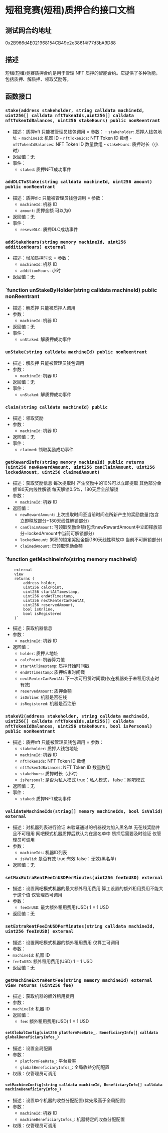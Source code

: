 短租竞赛(短租)质押合约接口文档
================

## 测试网合约地址
0x2B966d4E021968154CB49e2e38614f77d3bA9D88

## 描述
短租(短租)竞赛质押合约是用于管理 NFT 质押的智能合约。它提供了多种功能，包括质押、解质押、领取奖励等。

## 函数接口
### `stake(address stakeholder, string calldata machineId, uint256[] calldata nftTokenIds,uint256[] calldata nftTokenIdBalances, uint256 stakeHours) public nonReentrant`
- 描述：质押nft 只能被管理员钱包调用
= 参数：
      - `stakeholder`: 质押人钱包地址 
      - `machineId`: 机器 ID
      - `nftTokenIds`: NFT Token ID 数组
      - `nftTokenIdBalances`: NFT Token ID 数量数组
      - `stakeHours`: 质押时长（小时） 
- 返回值：无
- 事件：
    - `staked`: 质押NFT成功事件

### `addDLCToStake(string calldata machineId, uint256 amount) public nonReentrant`
- 描述：质押dlc 只能被管理员钱包调用
  = 参数：
  - `machineId`: 机器 ID
  - `amount`: 质押金额 可以为0
- 返回值：无
- 事件：
  - `reseveDLC`: 质押DLC成功事件
  
### `addStakeHours(string memory machineId, uint256 additionHours) external`
- 描述：增加质押时长
  = 参数：
  - `machineId`: 机器 ID
  - `additionHours`: 小时
- 返回值：无

### `function unStakeByHolder(string calldata machineId) public nonReentrant
- 描述：解质押 只能被质押人调用
- 参数：
  - `machineId`: 机器 ID
- 返回值：无
- 事件：
  - `unStaked`: 解质押成功事件

### `unStake(string calldata machineId) public nonReentrant`
- 描述：解质押 只能被管理员钱包调用
- 参数：
    - `machineId`: 机器 ID
- 返回值：无
- 事件：
    - `unStaked`: 解质押成功事件

### `claim(string calldata machineId) public`
- 描述：领取奖励 
- 参数：
    - `machineId`: 机器 ID
- 返回值：无
- 事件：
    - `claimed`: 领取奖励成功事件

### `getRewardInfo(string memory machineId) public returns (uint256 newRewardAmount, uint256 canClaimAmount, uint256 lockedAmount, uint256 claimedAmount)`
- 描述：获取奖励信息 每次提取时 产生奖励中的10%可以立即提取 其他部分金额180天内线性解锁 每天解锁0.5%，180天后全部解锁
- 参数：
    - `machineId`: 机器 ID
- 返回值：
    - `newRewardAmount`: 上次提取时间至当前时间点所新产生的奖励数量(包含立即释放部分+180天线性解锁部分)
    - `canClaimAmount`: 可领取奖励金额(包含newRewardAmount中立即释放部分+lockedAmount中当前可解锁部分)
    - `lockedAmount`: 累积的锁定奖励金额(180天线性释放中 当前不可解锁部分)
    - `claimedAmount`: 已领取奖励金额


### `function getMachineInfo(string memory machineId)
        external
        view
        returns (
            address holder,
            uint256 calcPoint,
            uint256 startAtTimestamp,
            uint256 endAtTimestamp,
            uint256 nextRenterCanRentAt,
            uint256 reservedAmount,
            bool isOnline,
            bool isRegistered
        )`
- 描述：获取机器信息
- 参数：
    - `machineId`: 机器 ID
- 返回值：
    - `holder`: 质押人地址
    - `calcPoint`: 机器算力值
    - `startAtTimestamp`: 质押开始时间戳
    - `endAtTimestamp`: 质押结束时间戳 
    - `nextRenterCanRentAt`: 下一次可租赁时间戳(仅在机器处于未租用状态时有效)
    - `reservedAmount`: 质押金额
    - `isOnline`: 机器是否在线
    - `isRegistered`: 机器是否注册


### `stakeV2(address stakeholder, string calldata machineId, uint256[] calldata nftTokenIds,uint256[] calldata nftTokenIdBalances, uint256 stakeHours, bool isPersonal) public nonReentrant`
- 描述：质押nft 只能被管理员钱包调用
  = 参数：
  - `stakeholder`: 质押人钱包地址
  - `machineId`: 机器 ID
  - `nftTokenIds`: NFT Token ID 数组
  - `nftTokenIdBalances`: NFT Token ID 数量数组
  - `stakeHours`: 质押时长（小时）
  - `isPersonal`: 是否为私人模式 true：私人模式， false：网吧模式
- 返回值：无
- 事件：
  - `staked`: 质押NFT成功事件

### `validateMachineIds(string[] memory machineIds, bool isValid) external`
- 描述：对机器列表进行验证 未验证通过的机器视为加入黑名单 无在线奖励并且不可租用 网吧模式机器质押后默认为在黑名单中 质押后需要及时验证 仅管理员可调用
- 参数：
  - `machineIds`: 机器ID列表
  - `isValid`: 是否有效 true:有效 false：无效(黑名单)
- 返回值：无

### `setMaxExtraRentFeeInUSDPerMinutes(uint256 feeInUSD) external`
- 描述：设置网吧模式机器的最大额外租用费用 算工设置的额外租用费用不能大于这个值 仅管理员可调用
- 参数：
  - `feeInUSD`: 最大额外租用费用(USD) 1 = 1 USD
- 返回值：无

### `setExtraRentFeeInUSDPerMinutes(string calldata machineId, uint256 feeInUSD) external`
- 描述：设置网吧模式机器的额外租用费用 仅算工可调用
- 参数：
 - `machineId`: 机器 ID
  - `feeInUSD`: 额外租用费用(USD) 1 = 1 USD
- 返回值：无

### `getMachineExtraRentFee(string memory machineId) external view returns (uint256 fee)`
- 描述：获取机器的额外租用费用
- 参数：
- `machineId`: 机器 ID
- 返回值：
  - `fee`: 额外租用费用(USD) 1 = 1 USD

#### `setGlobalConfig(uint256 platformFeeRate_, BeneficiaryInfo[] calldata globalBeneficiaryInfos_)`

- 描述：设置全局配置
- 参数：
  - `platformFeeRate_`: 平台费率
  - `globalBeneficiaryInfos_`: 全局收益分配配置
- 权限：仅管理员可调用

#### `setMachineConfig(string calldata machineId, BeneficiaryInfo[] calldata machineBeneficiaryInfos_)`

- 描述：设置单个机器的收益分配配置(优先级高于全局配置)
- 参数：
  - `machineId`: 机器 ID
  - `machineBeneficiaryInfos_`: 机器特定的收益分配配置
- 权限：仅管理员可调用


